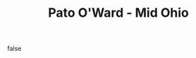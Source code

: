 ---
layout: photo
modal: true
thumb: https://csnapmediahost.github.io/assets1/Thumbs/PatoOhio.jpg
full: https://csnapmediahost.github.io/assets1/Render/PatoOhio.jpg
size: small
ar: landscape
body: false
title: "Pato O'Ward - Mid Ohio"
---
